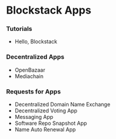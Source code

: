 # Blockstack Apps

### Tutorials

- Hello, Blockstack

### Decentralized Apps

- OpenBazaar
- Mediachain

### Requests for Apps

- Decentralized Domain Name Exchange
- Decentralized Voting App
- Messaging App
- Software Repo Snapshot App
- Name Auto Renewal App
